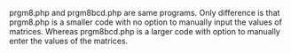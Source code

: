 prgm8.php and prgm8bcd.php are same programs.
Only difference is that prgm8.php is a smaller code with no option to manually input the values of matrices.
Whereas prgm8bcd.php is a larger code with option to manually enter the values of the matrices.
